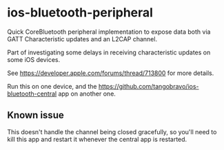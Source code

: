 # ios-bluetooth-peripheral

Quick CoreBluetooth peripheral implementation to expose data both via GATT Characteristic updates and an L2CAP channel.

Part of investigating some delays in receiving characteristic updates on some iOS devices.

See https://developer.apple.com/forums/thread/713800 for more details.

Run this on one device, and the https://github.com/tangobravo/ios-bluetooth-central app on another one.

## Known issue

This doesn't handle the channel being closed gracefully, so you'll need to kill this app and restart it whenever the central app is restarted.
